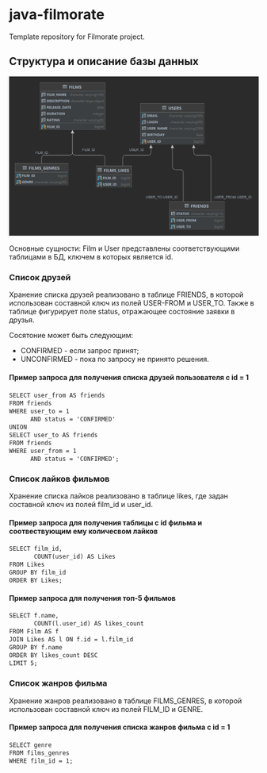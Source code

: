 # java-filmorate
Template repository for Filmorate project.

## Структура и описание базы данных
![](DB-scheme.png)

Основные сущности: Film и User представлены соответствующими таблицами в БД, ключем в которых является id.

### Список друзей
Хранение списка друзей реализовано в таблице FRIENDS, в которой использован составной ключ из полей USER-FROM и USER_TO.
Также в таблице фигурирует поле status, отражающее состояние заявки в друзья.

Сосятоние может быть следующим:
- CONFIRMED - если запрос принят;
- UNCONFIRMED - пока по запросу не принято решения.

#### Пример запроса для получения списка друзей пользователя с id = 1
```roomsql
SELECT user_from AS friends
FROM friends
WHERE user_to = 1
      AND status = 'CONFIRMED'
UNION
SELECT user_to AS friends
FROM friends
WHERE user_from = 1
      AND status = 'CONFIRMED';
```

### Список лайков фильмов
Хранение списка лайков реализовано в таблице likes, где задан составной ключ из полей film_id и user_id.

#### Пример запроса для получения таблицы с id фильма и соотвествующим ему количесвом лайков
```roomsql
SELECT film_id, 
       COUNT(user_id) AS Likes
FROM Likes
GROUP BY film_id
ORDER BY Likes;
```

#### Пример запроса для получения топ-5 фильмов
```roomsql
SELECT f.name,
       COUNT(l.user_id) AS likes_count
FROM Film AS f
JOIN Likes AS l ON f.id = l.film_id
GROUP BY f.name
ORDER BY likes_count DESC
LIMIT 5;
```

### Список жанров фильма
Хранение жанров реализовано в таблице FILMS_GENRES, в которой использован составной ключ из полей FILM_ID и GENRE.

#### Пример запроса для получения списка жанров фильма с id = 1
```roomsql
SELECT genre
FROM films_genres
WHERE film_id = 1;
```